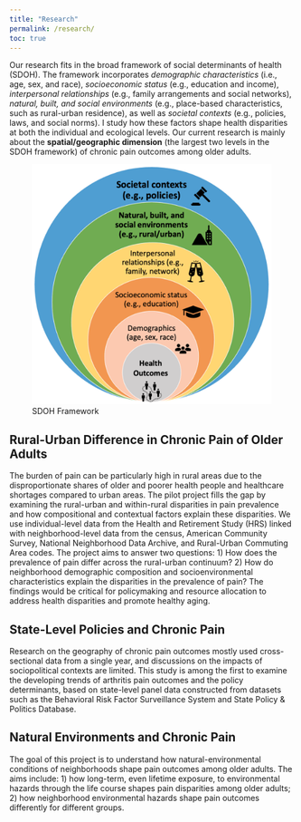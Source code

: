 ```yaml
---
title: "Research"
permalink: /research/
toc: true
---
```


Our research fits in the broad framework of social determinants of health (SDOH). The framework incorporates *demographic characteristics* (i.e., age, sex, and race), *socioeconomic status* (e.g., education and income), *interpersonal relationships* (e.g., family arrangements and social networks), *natural, built, and social environments* (e.g., place-based characteristics, such as rural-urban residence), as well as *societal contexts* (e.g., policies, laws, and social norms). I study how these factors shape health disparities at both the individual and ecological levels. 
Our current research is mainly about the **spatial/geographic dimension** (the largest two levels in the SDOH framework) of chronic pain outcomes among older adults. 
<figure>
  <img src="/assets/images/home_framework.png" alt="home_framework">
  <figcaption>SDOH Framework</figcaption>
</figure>
 
## Rural-Urban Difference in Chronic Pain of Older Adults
The burden of pain can be particularly high in rural areas due to the disproportionate shares of older and poorer health people and healthcare shortages compared to urban areas. The  pilot project fills the gap by examining the rural-urban and within-rural disparities in pain prevalence and how compositional and contextual factors explain these disparities. We use individual-level data from the Health and Retirement Study (HRS) linked with neighborhood-level data from the census, American Community Survey, National Neighborhood Data Archive, and Rural-Urban Commuting Area codes. The project aims to answer two questions: 1) How does the prevalence of pain differ across the rural-urban continuum? 2) How do neighborhood demographic composition and socioenvironmental characteristics explain the disparities in the prevalence of pain? The findings would be critical for policymaking and resource allocation to address health disparities and promote healthy aging. 

## State-Level Policies and Chronic Pain
Research on the geography of chronic pain outcomes mostly used cross-sectional data from a single year, and discussions on the impacts of sociopolitical contexts are limited. This study is among the first to examine the developing trends of arthritis pain outcomes and the policy determinants, based on state-level panel data constructed from datasets such as the Behavioral Risk Factor Surveillance System and State Policy & Politics Database.

## Natural Environments and Chronic Pain
The goal of this project is to understand how natural-environmental conditions of neighborhoods shape pain outcomes among older adults. The aims include: 1) how long-term, even lifetime exposure, to environmental hazards through the life course shapes pain disparities among older adults; 2) how neighborhood environmental hazards shape pain outcomes differently for different groups. 
